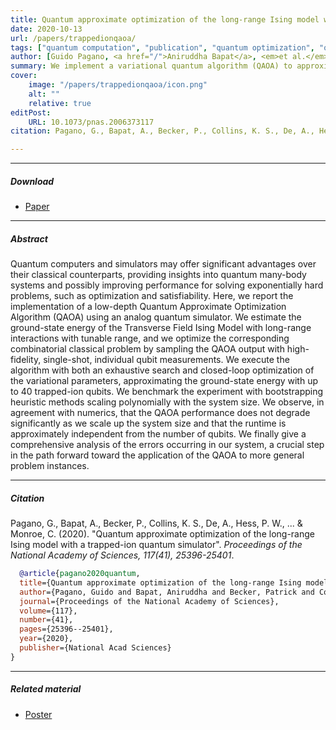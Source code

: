 ```yaml
---
title: Quantum approximate optimization of the long-range Ising model with a trapped-ion quantum simulator
date: 2020-10-13
url: /papers/trappedionqaoa/
tags: ["quantum computation", "publication", "quantum optimization", "optimal control"]
author: [Guido Pagano, <a href="/">Aniruddha Bapat</a>, <em>et al.</em>, Stephen Jordan, Alexey V Gorshkov, Christopher Monroe]
summary: We implement a variational quantum algorithm (QAOA) to approximate the ground-state energy of a long-range Ising model, both quantum and classical, and investigating the algorithm performance on a trapped-ion quantum simulator with up to 40 qubits.  
cover:
    image: "/papers/trappedionqaoa/icon.png"
    alt: ""
    relative: true
editPost:
    URL: 10.1073/pnas.2006373117
citation: Pagano, G., Bapat, A., Becker, P., Collins, K. S., De, A., Hess, P. W., ... & Monroe, C. (2020). "Quantum approximate optimization of the long-range Ising model with a trapped-ion quantum simulator". *Proceedings of the National Academy of Sciences, 117(41), 25396-25401*.

---
```



---

##### Download

- [Paper](/papers/trappedionqaoa/paper.pdf)

---

##### Abstract

Quantum computers and simulators may offer significant advantages over their classical counterparts, providing insights into quantum many-body systems and possibly improving performance for solving exponentially hard problems, such as optimization and satisfiability. Here, we report the implementation of a low-depth Quantum Approximate Optimization Algorithm (QAOA) using an analog quantum simulator. We estimate the ground-state energy of the Transverse Field Ising Model with long-range interactions with tunable range, and we optimize the corresponding combinatorial classical problem by sampling the QAOA output with high-fidelity, single-shot, individual qubit measurements. We execute the algorithm with both an exhaustive search and closed-loop optimization of the variational parameters, approximating the ground-state energy with up to 40 trapped-ion qubits. We benchmark the experiment with bootstrapping heuristic methods scaling polynomially with the system size. We observe, in agreement with numerics, that the QAOA performance does not degrade significantly as we scale up the system size and that the runtime is approximately independent from the number of qubits. We finally give a comprehensive analysis of the errors occurring in our system, a crucial step in the path forward toward the application of the QAOA to more general problem instances.

---

##### Citation

Pagano, G., Bapat, A., Becker, P., Collins, K. S., De, A., Hess, P. W., ... & Monroe, C. (2020). "Quantum approximate optimization of the long-range Ising model with a trapped-ion quantum simulator". *Proceedings of the National Academy of Sciences, 117(41), 25396-25401*.

```BibTeX
  @article{pagano2020quantum,
  title={Quantum approximate optimization of the long-range Ising model with a trapped-ion quantum simulator},
  author={Pagano, Guido and Bapat, Aniruddha and Becker, Patrick and Collins, Katherine S and De, Arinjoy and Hess, Paul W and Kaplan, Harvey B and Kyprianidis, Antonis and Tan, Wen Lin and Baldwin, Christopher and others},
  journal={Proceedings of the National Academy of Sciences},
  volume={117},
  number={41},
  pages={25396--25401},
  year={2020},
  publisher={National Acad Sciences}
}
```

---

##### Related material

+ [Poster](/papers/trappedionqaoa/poster.pdf)